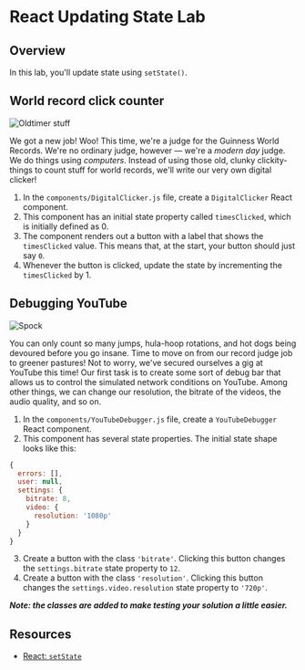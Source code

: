 # React Updating State Lab

## Overview
In this lab, you'll update state using `setState()`.

## World record click counter
![Oldtimer stuff](http://il5.picdn.net/shutterstock/videos/15633112/thumb/1.jpg)

We got a new job! Woo! This time, we're a judge for the Guinness World Records. We're no ordinary judge, however — we're a _modern day_ judge. We do things using _computers_. Instead of using those old, clunky clickity-things to count stuff for world records, we'll write our very own digital clicker!

1. In the `components/DigitalClicker.js` file, create a `DigitalClicker` React component.
2. This component has an initial state property called `timesClicked`, which is initially defined as 0.
3. The component renders out a button with a label that shows the `timesClicked` value. This means that, at the start, your button should just say `0`.
4. Whenever the button is clicked, update the state by incrementing the `timesClicked` by 1.

## Debugging YouTube
![Spock](https://media.giphy.com/media/fECTyvPYevOHC/giphy.gif)

You can only count so many jumps, hula-hoop rotations, and hot dogs being devoured before you go insane. Time to move on from our record judge job to greener pastures! Not to worry, we've secured ourselves a gig at YouTube this time! Our first task is to create some sort of debug bar that allows us to control the simulated network conditions on YouTube. Among other things, we can change our resolution, the bitrate of the videos, the audio quality, and so on.

1. In the `components/YouTubeDebugger.js` file, create a `YouTubeDebugger` React component.
2. This component has several state properties. The initial state shape looks like this:
  ```js
  {
    errors: [],
    user: null,
    settings: {
      bitrate: 8,
      video: {
        resolution: '1080p'
      }
    }
  }
  ```
3. Create a button with the class `'bitrate'`. Clicking this button changes the `settings.bitrate` state property to `12`.
4. Create a button with the class `'resolution'`. Clicking this button changes the `settings.video.resolution` state property to `'720p'`.

***Note: the classes are added to make testing your solution a little easier.***

## Resources
- [React: `setState`](https://facebook.github.io/react/docs/component-api.html#setstate)
